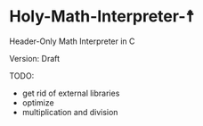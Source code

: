 # Holy-Math-Interpreter-☨
Header-Only Math Interpreter in C

Version: Draft

TODO:
- get rid of external libraries
- optimize
- multiplication and division
